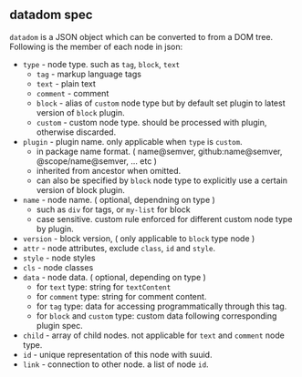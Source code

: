 ## datadom spec

`datadom` is a JSON object which can be converted to from a DOM tree. Following is the member of each node in json:

 - `type` - node type. such as `tag`, `block`, `text`
    - `tag` - markup language tags
    - `text` - plain text
    - `comment` - comment
    - `block` - alias of `custom` node type but by default set plugin to latest version of `block` plugin.
    - `custom` - custom node type. should be processed with plugin, otherwise discarded.
 - `plugin` - plugin name. only applicable when `type` is `custom`.
    - in package name format. ( name@semver, github:name@semver, @scope/name@semver, ... etc )
    - inherited from ancestor when omitted.
    - can also be specified by `block` node type to explicitly use a certain version of block plugin.
 - `name` - node name. ( optional, dependning on type )
    - such as `div` for tags, or `my-list` for block
    - case sensitive. custom rule enforced for different custom node type by plugin.
 - `version` - block version, ( only applicable to `block` type node )
 - `attr` - node attributes, exclude `class`, `id` and `style`.
 - `style` - node styles
 - `cls` - node classes
 - `data` - node data. ( optional, depending on type )
   - for `text` type: string for `textContent`
   - for `comment` type: string for comment content.
   - for `tag` type: data for accessing programmatically through this tag.
   - for `block` and `custom` type: custom data following corresponding plugin spec.
 - `child` - array of child nodes. not applicable for `text` and `comment` node type.
 - `id` - unique representation of this node with suuid.
 - `link` - connection to other node. a list of node `id`.

